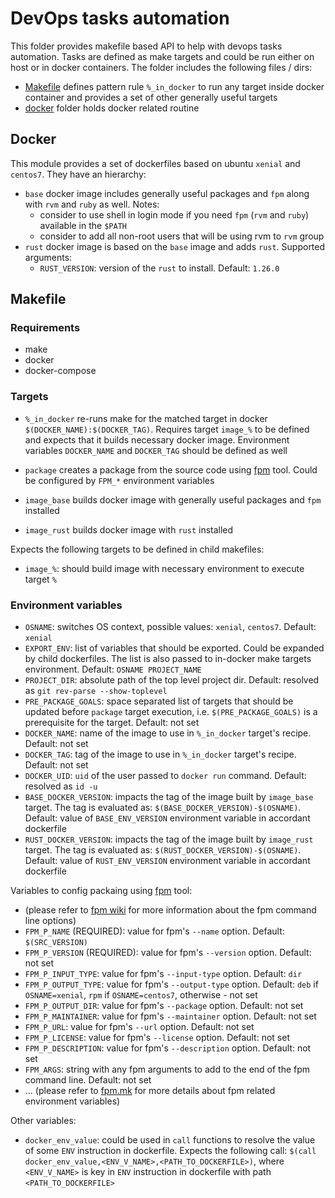 # DevOps tasks automation

This folder provides makefile based API to help with devops tasks automation. Tasks are defined as make targets and could be run either on host or in docker containers. The folder includes the following files / dirs:
- [Makefile](Makefile) defines pattern rule `%_in_docker` to run any target inside docker container and provides a set of other generally useful targets
- [docker](docker) folder holds docker related routine


## Docker

This module provides a set of dockerfiles based on ubuntu `xenial` and `centos7`. They have an hierarchy:
- `base` docker image includes generally useful packages and `fpm` along with `rvm` and `ruby` as well. Notes:
  - consider to use shell in login mode if you need `fpm` (`rvm` and `ruby`) available in the `$PATH`
  - consider to add all non-root users that will be using rvm to `rvm` group
- `rust` docker image is based on the `base` image and adds `rust`. Supported arguments:
  - `RUST_VERSION`: version of the `rust` to install. Default: `1.26.0`

## Makefile

### Requirements

- make
- docker
- docker-compose

### Targets

- `%_in_docker` re-runs make for the matched target in docker `$(DOCKER_NAME):$(DOCKER_TAG)`. Requires target `image_%` to be defined and expects that it builds necessary docker image. Environment variables `DOCKER_NAME` and `DOCKER_TAG` should be defined as well
- `package` creates a package from the source code using [fpm][a1feb9f1] tool. Could be configured by `FPM_*` environment variables
- `image_base` builds docker image with generally useful packages and `fpm` installed
- `image_rust` builds docker image with `rust` installed

  [a1feb9f1]: https://github.com/jordansissel/fpm "fpm"

Expects the following targets to be defined in child makefiles:
- `image_%`: should build image with necessary environment to execute target `%`

### Environment variables

- `OSNAME`: switches OS context, possible values: `xenial`, `centos7`. Default: `xenial`
- `EXPORT_ENV`: list of variables that should be exported. Could be expanded by child dockerfiles. The list is also passed to in-docker make targets environment. Default: `OSNAME PROJECT_NAME`
- `PROJECT_DIR`: absolute path of the top level project dir. Default: resolved as `git rev-parse --show-toplevel`
- `PRE_PACKAGE_GOALS`: space separated list of targets that should be updated before `package` target execution, i.e. ``$(PRE_PACKAGE_GOALS)`` is a prerequisite for the target. Default: not set
- `DOCKER_NAME`: name of the image to use in `%_in_docker` target's recipe. Default: not set
- `DOCKER_TAG`: tag of the image to use in `%_in_docker` target's recipe. Default: not set
- `DOCKER_UID`: `uid` of the user passed to `docker run` command. Default: resolved as `id -u`
- `BASE_DOCKER_VERSION`: impacts the tag of the image built by `image_base` target. The tag is evaluated as: `$(BASE_DOCKER_VERSION)-$(OSNAME)`. Default: value of `BASE_ENV_VERSION` environment variable in accordant dockerfile
- `RUST_DOCKER_VERSION`: impacts the tag of the image built by `image_rust` target. The tag is evaluated as: `$(RUST_DOCKER_VERSION)-$(OSNAME)`. Default: value of `RUST_ENV_VERSION` environment variable in accordant dockerfile

Variables to config packaing using [fpm][a1feb9f1] tool:
  - (please refer to [fpm wiki][3c28cd3e] for more information about the fpm command line options)
  - `FPM_P_NAME` (REQUIRED): value for fpm's `--name` option. Default: `$(SRC_VERSION)`
  - `FPM_P_VERSION` (REQUIRED): value for fpm's `--version` option. Default: not set
  - `FPM_P_INPUT_TYPE`: value for fpm's `--input-type` option. Default: `dir`
  - `FPM_P_OUTPUT_TYPE`: value for fpm's `--output-type` option. Default: `deb` if `OSNAME=xenial`, `rpm` if `OSNAME=centos7`, otherwise - not set
  - `FPM_P_OUTPUT_DIR`: value for fpm's `--package` option. Default: not set
  - `FPM_P_MAINTAINER`: value for fpm's `--maintainer` option. Default: not set
  - `FPM_P_URL`: value for fpm's `--url` option. Default: not set
  - `FPM_P_LICENSE`: value for fpm's `--license` option. Default: not set
  - `FPM_P_DESCRIPTION`: value for fpm's `--description` option. Default: not set
  - `FPM_ARGS`: string with any fpm arguments to add to the end of the fpm command line. Default: not set
  - ... (please refer to [fpm.mk](ext/fpm.mk) for more details about fpm related environment variables)

  [3c28cd3e]: https://github.com/jordansissel/fpm/wiki "fpm wiki"

Other variables:
- `docker_env_value`: could be used in `call` functions to resolve the value of some `ENV` instruction in dockerfile. Expects the following call: `$(call docker_env_value,<ENV_V_NAME>,<PATH_TO_DOCKERFILE>)`, where `<ENV_V_NAME>` is key in `ENV` instruction in dockerfile with path `<PATH_TO_DOCKERFILE>`
